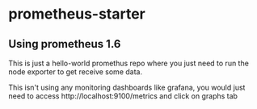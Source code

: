 # prometheus-starter
## Using prometheus 1.6

This is just a hello-world promethus repo where you just need to run the node exporter to get receive some data.

This isn't using any monitoring dashboards like grafana, you would just need to access http://localhost:9100/metrics and click on graphs tab 

